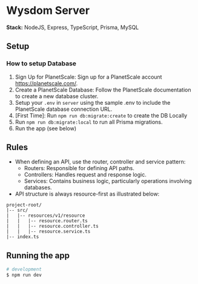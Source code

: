 # Wysdom Server

**Stack:** NodeJS, Express, TypeScript, Prisma, MySQL

## Setup

### How to setup Database

1. Sign Up for PlanetScale: Sign up for a PlanetScale account https://planetscale.com/.
2. Create a PlanetScale Database: Follow the PlanetScale documentation to create a new database cluster.
3. Setup your `.env` in `server` using the sample .env to include the PlanetScale database connection URL.
3. [First Time]: Run `npm run db:migrate:create` to create the DB Locally
4. Run `npm run db:migrate:local` to run all Prisma migrations.
5. Run the app (see below)

## Rules

- When defining an API, use the router, controller and service pattern:
    - Routers: Responsible for defining API paths.
    - Controllers: Handles request and response logic.
    - Services: Contains business logic, particularly operations involving databases.
- API structure is always resource-first as illustrated below:

```
project-root/
|-- src/
|   |-- resources/v1/resource
|   |   |-- resource.router.ts
|   |   |-- resource.controller.ts
|   |   |-- resource.service.ts
|-- index.ts
```

## Running the app

```bash
# development
$ npm run dev
```
